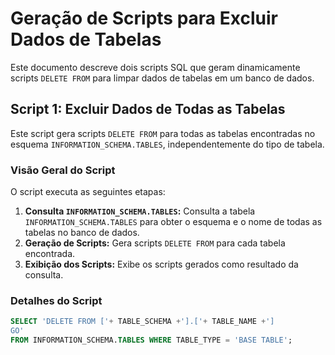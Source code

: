 # Geração de Scripts para Excluir Dados de Tabelas

Este documento descreve dois scripts SQL que geram dinamicamente scripts `DELETE FROM` para limpar dados de tabelas em um banco de dados.

## Script 1: Excluir Dados de Todas as Tabelas

Este script gera scripts `DELETE FROM` para todas as tabelas encontradas no esquema `INFORMATION_SCHEMA.TABLES`, independentemente do tipo de tabela.

### Visão Geral do Script

O script executa as seguintes etapas:

1.  **Consulta `INFORMATION_SCHEMA.TABLES`:** Consulta a tabela `INFORMATION_SCHEMA.TABLES` para obter o esquema e o nome de todas as tabelas no banco de dados.
2.  **Geração de Scripts:** Gera scripts `DELETE FROM` para cada tabela encontrada.
3.  **Exibição dos Scripts:** Exibe os scripts gerados como resultado da consulta.

### Detalhes do Script

```sql
SELECT 'DELETE FROM ['+ TABLE_SCHEMA +'].['+ TABLE_NAME +']
GO'
FROM INFORMATION_SCHEMA.TABLES WHERE TABLE_TYPE = 'BASE TABLE';
